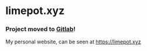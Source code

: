 # limepot.xyz
### Project moved to [Gitlab](https://gitlab.com/LimePotato/limepot-xyz)!

My personal website, can be seen at https://limepot.xyz
